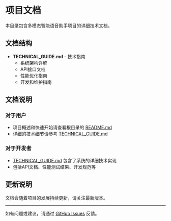 # 项目文档

本目录包含多模态智能语音助手项目的详细技术文档。

## 文档结构

- **TECHNICAL_GUIDE.md** - 技术指南
  - 系统架构详解
  - API接口文档
  - 性能优化指南
  - 开发和维护指南

## 文档说明

### 对于用户
- 项目概述和快速开始请查看根目录的 [README.md](../README.md)
- 详细的技术细节请参考 [TECHNICAL_GUIDE.md](TECHNICAL_GUIDE.md)

### 对于开发者
- [TECHNICAL_GUIDE.md](TECHNICAL_GUIDE.md) 包含了系统的详细技术实现
- 包括API文档、性能测试结果、开发规范等

## 更新说明

文档会随着项目的发展持续更新，请关注最新版本。

---

如有问题或建议，请通过 [GitHub Issues](https://github.com/luocf/multi_modal_assistant/issues) 反馈。 